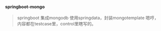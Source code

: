 #### springboot-mongo

> springboot 集成mongodb
> 使用springdata，封装mongotemplate
> 嗯哼，内容都在testcase里，control里瞎写的。
